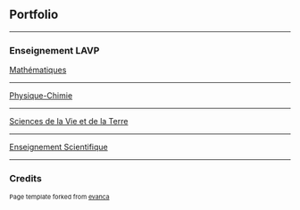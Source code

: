 ## Portfolio

---

### Enseignement LAVP

[Mathématiques](/sample_page)

---
[Physique-Chimie](/pdf/sample_presentation.pdf)

---
[Sciences de la Vie et de la Terre](http://example.com/)

---
[Enseignement Scientifique](http://example.com/)

---

### Credits 

<p style="font-size:11px">Page template forked from <a href="https://github.com/evanca/quick-portfolio">evanca</a></p>
<!-- Remove above link if you don't want to attibute -->
